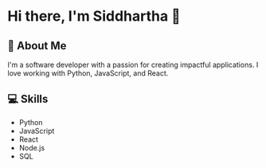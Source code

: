 # Hi there, I'm Siddhartha 👋

## 🌱 About Me
I'm a software developer with a passion for creating impactful applications. I love working with Python, JavaScript, and React.

## 💻 Skills
- Python
- JavaScript
- React
- Node.js
- SQL
<!--
## 📈 Projects
- [Project One](https://github.com/username/project-one): A brief description of your project.
- [Project Two](https://github.com/username/project-two): Another brief description.

## 📫 Contact
- Email: siddhartha120105@gmail.com
<!--- Twitter: [@your_twitter](https://twitter.com/your_twitter) -->

<!--
**Siddhartha1215/siddhartha1215** is a ✨ _special_ ✨ repository because its `README.md` (this file) appears on your GitHub profile.

Here are some ideas to get you started:

- 🔭 I’m currently working on ...
- 🌱 I’m currently learning ...
- 👯 I’m looking to collaborate on ...
- 🤔 I’m looking for help with ...
- 💬 Ask me about ...
- 📫 How to reach me: ...
- 😄 Pronouns: ...
- ⚡ Fun fact: ...
-->
